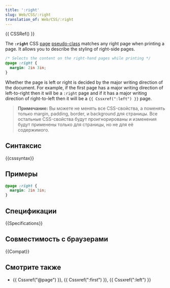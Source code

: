 ```yaml
---
title: ':right'
slug: Web/CSS/:right
translation_of: Web/CSS/:right
---
```

{{ CSSRef() }}

The **`:right`** CSS [page](/en/CSS/@page "@page") [pseudo-class](/en/CSS/Pseudo-classes "Pseudo-classes") matches any right page when printing a page. It allows you to describe the styling of right-side pages.

```css
/* Selects the content on the right-hand pages while printing */
@page :right {
  margin: 2in 3in;
}
```

Whether the page is left or right is decided by the major writing direction of the document. For example, if the first page has a major writing direction of left-to-right then it will be a `:right` page and if it has a major writing direction of right-to-left then it will be a `{{ Cssxref(":left") }}` page.

> **Примечание:** Вы можете не менять все CSS-свойства, а поменять только margin, padding, border, и background для страницы. Все остальные CSS-свойства будут проигнорированы и изменения будут применены только для страницы, но не для её содержимого.

## Синтаксис

{{csssyntax}}

## Примеры

```css
@page :right {
  margin: 2in 3in;
}
```

## Спецификации

{{Specifications}}

## Совместимость с браузерами

{{Compat}}

## Смотрите также

- {{ Cssxref("@page") }}, {{ Cssxref(":first") }}, {{ Cssxref(":left") }}
